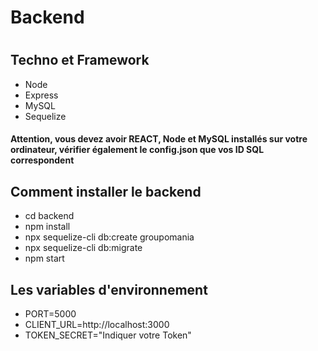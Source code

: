 <h1>Backend<h1>
  
  <h2>Techno et Framework</h2>
  
  <ul>
    <li>Node</li>
    <li>Express</li>
    <li>MySQL</li>
    <li>Sequelize</li>
  </ul>
  
  <h4>Attention, vous devez avoir REACT, Node et MySQL installés sur votre ordinateur, vérifier également le config.json que vos ID SQL correspondent </h4>
  
  <h2>Comment installer le backend</h2>
  
   <ul>
    <li>cd backend</li>
    <li>npm install</li>
    <li>npx sequelize-cli db:create groupomania</li>
    <li>npx sequelize-cli db:migrate</li>
     <li>npm start</li>
  </ul>
  
  <h2>Les variables d'environnement</h2>
  
   <ul>
    <li>PORT=5000</li>
    <li>CLIENT_URL=http://localhost:3000</li>
    <li>TOKEN_SECRET="Indiquer votre Token"</li>
  </ul>
  
